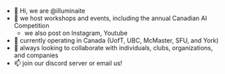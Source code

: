 - 👋 Hi, we are @illuminaite
- 👀 we host workshops and events, including the annual Canadian AI Competition
    - we also post on Instagram, Youtube
- 🌱 currently operating in Canada (UofT, UBC, McMaster, SFU, and York)
- 💞️ always looking to collaborate with individuals, clubs, organizations, and companies
- 📫 join our discord server or email us!

<!---
illuminaite/illuminaite is a ✨ special ✨ repository because its `README.md` (this file) appears on your GitHub profile.
You can click the Preview link to take a look at your changes.
--->
